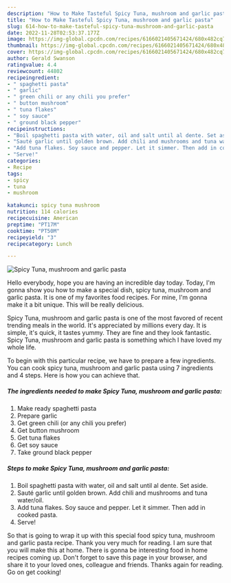 ```yaml
---
description: "How to Make Tasteful Spicy Tuna, mushroom and garlic pasta"
title: "How to Make Tasteful Spicy Tuna, mushroom and garlic pasta"
slug: 614-how-to-make-tasteful-spicy-tuna-mushroom-and-garlic-pasta
date: 2022-11-28T02:53:37.177Z
image: https://img-global.cpcdn.com/recipes/6166021405671424/680x482cq70/spicy-tuna-mushroom-and-garlic-pasta-recipe-main-photo.jpg
thumbnail: https://img-global.cpcdn.com/recipes/6166021405671424/680x482cq70/spicy-tuna-mushroom-and-garlic-pasta-recipe-main-photo.jpg
cover: https://img-global.cpcdn.com/recipes/6166021405671424/680x482cq70/spicy-tuna-mushroom-and-garlic-pasta-recipe-main-photo.jpg
author: Gerald Swanson
ratingvalue: 4.4
reviewcount: 44802
recipeingredient:
- " spaghetti pasta"
- " garlic"
- " green chili or any chili you prefer"
- " button mushroom"
- " tuna flakes"
- " soy sauce"
- " ground black pepper"
recipeinstructions:
- "Boil spaghetti pasta with water, oil and salt until al dente. Set aside."
- "Sauté garlic until golden brown. Add chili and mushrooms and tuna water/oil."
- "Add tuna flakes. Soy sauce and pepper. Let it simmer. Then add in cooked pasta."
- "Serve!"
categories:
- Recipe
tags:
- spicy
- tuna
- mushroom

katakunci: spicy tuna mushroom 
nutrition: 114 calories
recipecuisine: American
preptime: "PT17M"
cooktime: "PT50M"
recipeyield: "3"
recipecategory: Lunch

---
```



![Spicy Tuna, mushroom and garlic pasta](https://img-global.cpcdn.com/recipes/6166021405671424/680x482cq70/spicy-tuna-mushroom-and-garlic-pasta-recipe-main-photo.jpg)

Hello everybody, hope you are having an incredible day today. Today, I'm gonna show you how to make a special dish, spicy tuna, mushroom and garlic pasta. It is one of my favorites food recipes. For mine, I'm gonna make it a bit unique. This will be really delicious.



Spicy Tuna, mushroom and garlic pasta is one of the most favored of recent trending meals in the world. It's appreciated by millions every day. It is simple, it's quick, it tastes yummy. They are fine and they look fantastic. Spicy Tuna, mushroom and garlic pasta is something which I have loved my whole life.


To begin with this particular recipe, we have to prepare a few ingredients. You can cook spicy tuna, mushroom and garlic pasta using 7 ingredients and 4 steps. Here is how you can achieve that.

<!--inarticleads1-->

##### The ingredients needed to make Spicy Tuna, mushroom and garlic pasta:

1. Make ready  spaghetti pasta
1. Prepare  garlic
1. Get  green chili (or any chili you prefer)
1. Get  button mushroom
1. Get  tuna flakes
1. Get  soy sauce
1. Take  ground black pepper




<!--inarticleads2-->

##### Steps to make Spicy Tuna, mushroom and garlic pasta:

1. Boil spaghetti pasta with water, oil and salt until al dente. Set aside.
1. Sauté garlic until golden brown. Add chili and mushrooms and tuna water/oil.
1. Add tuna flakes. Soy sauce and pepper. Let it simmer. Then add in cooked pasta.
1. Serve!




So that is going to wrap it up with this special food spicy tuna, mushroom and garlic pasta recipe. Thank you very much for reading. I am sure that you will make this at home. There is gonna be interesting food in home recipes coming up. Don't forget to save this page in your browser, and share it to your loved ones, colleague and friends. Thanks again for reading. Go on get cooking!
